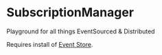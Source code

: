 # SubscriptionManager
Playground for all things EventSourced &amp; Distributed 

Requires install of [Event Store](https://eventstore.com/).

